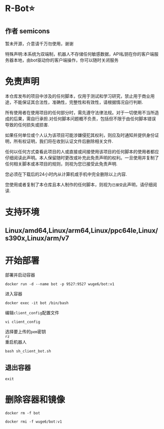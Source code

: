 # R-Bot⭐
## 作者 semicons

暂未开源，介意请千万勿使用，谢谢  

特殊声明:本系统为双端制，机器人不存储任何敏感数据，API私钥在你的客户端服务器本地，由bot驱动你的客户端操作，你可以随时关闭服务  

# 免责声明
本仓库发布的项目中涉及的任何脚本，仅用于测试和学习研究，禁止用于商业用途，不能保证其合法性，准确性，完整性和有效性，请根据情况自行判断.

所有使用者在使用项目的任何部分时，需先遵守法律法规。对于一切使用不当所造成的后果，需自行承担.对任何脚本问题概不负责，包括但不限于由任何脚本错误导致的任何损失或损害.

如果任何单位或个人认为该项目可能涉嫌侵犯其权利，则应及时通知并提供身份证明，所有权证明，我们将在收到认证文件后删除相关文件.

任何以任何方式查看此项目的人或直接或间接使用该项目的任何脚本的使用者都应仔细阅读此声明。本人保留随时更改或补充此免责声明的权利。一旦使用并复制了任何相关脚本或本项目的规则，则视为您已接受此免责声明.

您必须在下载后的24小时内从计算机或手机中完全删除以上内容.

您使用或者复制了本仓库且本人制作的任何脚本，则视为`已接受`此声明，请仔细阅读.

# 支持环境
## Linux/amd64,Linux/arm64,Linux/ppc64le,Linux/s390x,Linux/arm/v7

# 开始部署
部署并启动容器
```
docker run -d --name bot -p 9527:9527 wuge6/bot:v1
```
进入容器  
```
docker exec -it bot /bin/bash
```
编辑`client_config`配置文件  
```
vi client_config
```
选择要上传的`pem`密钥  
`rz`  
重启机器人  
```
bash sh_client_bot.sh
```
## 退出容器
`exit`  

# 删除容器和镜像
```
docker rm -f bot
```
```
docker rmi -f wuge6/bot:v1
```
